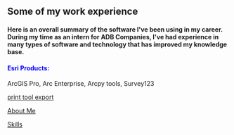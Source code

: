 <!DOCTYPE html>
<html>
    <head>
<h2 id="experience">Some of my work experience</h2>
    </head>
<h4>Here is an overall summary of the software I've been using in my career. During my time as an intern for ADB Companies, I've had experience in many types of software and technology that has improved my knowledge base.</h4>
<body>

<p>
<h4 style="color:blue;"> Esri Products: </h4> 
ArcGIS Pro, Arc Enterprise, Arcpy tools, Survey123
    <p><a href="./print tool.png">print tool export</a></p>
</p>
        
</body>  
<p><a href="./AboutMax.md">About Me</a></p>
<p><a href="./Skills.md">Skills</a></p>
  
